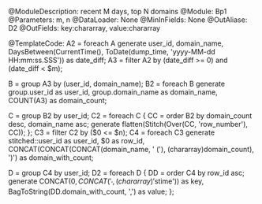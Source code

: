 @ModuleDescription: recent M days, top N domains
@Module: Bp1
@Parameters: m, n
@DataLoader: None
@MinInFields: None
@OutAliase: D2
@OutFields: key:chararray, value:chararray

@TemplateCode:
A2 = foreach A generate user_id, domain_name,
                        DaysBetween(CurrentTime(), ToDate(dump_time, 'yyyy-MM-dd HH:mm:ss.SSS')) as date_diff;
A3 = filter A2 by (date_diff >= 0) and (date_diff < $m);

B = group A3 by (user_id, domain_name);
B2 = foreach B generate group.user_id as user_id,
                        group.domain_name as domain_name,
                        COUNT(A3) as domain_count;

C = group B2 by user_id;
C2 = foreach C {
    CC = order B2 by domain_count desc, domain_name asc;
    generate flatten(Stitch(Over(CC, 'row_number'), CC));
};
C3 = filter C2 by ($0 <= $n);
C4 = foreach C3 generate stitched::user_id as user_id,
                         $0 as row_id,
                         CONCAT(CONCAT(CONCAT(domain_name, ' ('), (chararray)domain_count), ')') as domain_with_count;

D = group C4 by user_id;
D2 = foreach D {
    DD = order C4 by row_id asc;
    generate CONCAT($0, CONCAT('_',(chararray)'$stime')) as key, BagToString(DD.domain_with_count, ',') as value;
};
